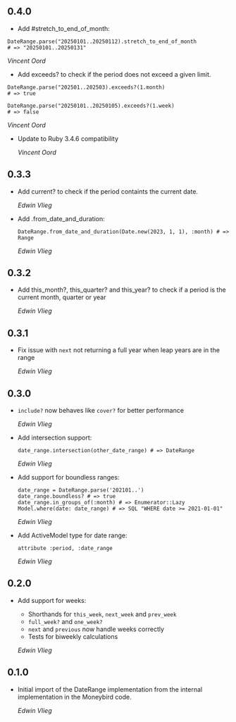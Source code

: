 ## 0.4.0

* Add #stretch_to_end_of_month:

```
DateRange.parse("20250101..20250112).stretch_to_end_of_month
# => "20250101..20250131"
```

  *Vincent Oord*

* Add exceeds? to check if the period does not exceed a given limit.

```
DateRange.parse("202501..202503).exceeds?(1.month)
# => true

DateRange.parse("20250101..20250105).exceeds?(1.week)
# => false
```

  *Vincent Oord*

* Update to Ruby 3.4.6 compatibility

  *Vincent Oord*

## 0.3.3

* Add current? to check if the period containts the current date.

  *Edwin Vlieg*

* Add .from_date_and_duration:

  ```
  DateRange.from_date_and_duration(Date.new(2023, 1, 1), :month) # => Range
  ```

  *Edwin Vlieg*

## 0.3.2

* Add this_month?, this_quarter? and this_year? to check if a period is the current month, quarter or year

  *Edwin Vlieg*


## 0.3.1

* Fix issue with `next` not returning a full year when leap years are in the range

  *Edwin Vlieg*

## 0.3.0

* `include?` now behaves like `cover?` for better performance

  *Edwin Vlieg*

* Add intersection support:

  ```
  date_range.intersection(other_date_range) # => DateRange
  ```

  *Edwin Vlieg*


* Add support for boundless ranges:

  ```
  date_range = DateRange.parse('202101..')
  date_range.boundless? # => true
  date_range.in_groups_of(:month) # => Enumerator::Lazy
  Model.where(date: date_range) # => SQL "WHERE date >= 2021-01-01"
  ```

  *Edwin Vlieg*

* Add ActiveModel type for date range:

  ```
  attribute :period, :date_range
  ```

  *Edwin Vlieg*

## 0.2.0

* Add support for weeks:

  - Shorthands for `this_week`, `next_week` and `prev_week`
  - `full_week?` and `one_week?`
  - `next` and `previous` now handle weeks correctly
  - Tests for biweekly calculations

  *Edwin Vlieg*

## 0.1.0

*   Initial import of the DateRange implementation from the internal implementation in the Moneybird code.

    *Edwin Vlieg*
